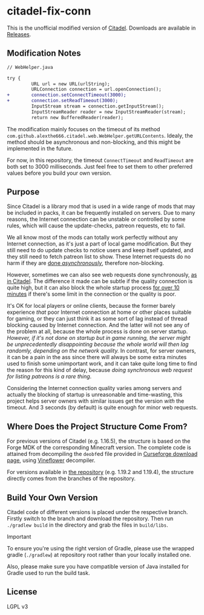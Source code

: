 # citadel-fix-conn

This is the unofficial modified version of [Citadel](https://github.com/AlexModGuy/citadel). Downloads are available in [Releases](https://github.com/seatitanium/citadel-fix-conn/releases).

## Modification Notes

```diff
// WebHelper.java

try {
         URL url = new URL(urlString);
         URLConnection connection = url.openConnection();
+        connection.setConnectTimeout(3000);
+        connection.setReadTimeout(3000);
         InputStream stream = connection.getInputStream();
         InputStreamReader reader = new InputStreamReader(stream);
         return new BufferedReader(reader);
```

The modification mainly focuses on the timeout of its method `com.github.alexthe666.citadel.web.WebHelper.getURLContents`. Idealy, the method should be asynchronous and non-blocking, and this might be implemented in the future.

For now, in this repository, the timeout `ConnectTimeout` and `ReadTimeout` are both set to 3000 milliseconds. Just feel free to set them to other preferred values before you build your own version.

## Purpose

Since Citadel is a library mod that is used in a wide range of  mods that may be included in packs, it can be frequently installed on servers. Due to many reasons, the Internet connection can be unstable or controlled by some rules, which will cause the update-checks, patreon requests, etc to fail.

We all know most of the mods can totally work perfectly without any Internet connection, as it's just a part of local game modification. But they still need to do update checks to notice users and keep itself updated, and they still need to fetch patreon list to show. These Internet requests do no harm if they are [done *asynchronously*](https://stackoverflow.com/questions/3142915/how-do-you-create-an-asynchronous-http-request-in-java), therefore non-blocking.

However, sometimes we can also see web requests done synchronously, [as in Citadel](https://github.com/AlexModGuy/Citadel/blob/master/src/main/java/com/github/alexthe666/citadel/web/WebHelper.java). The difference it made can be subtle if the quality connection is quite high, but it can also block the whole startup process [for over 10 minutes](https://github.com/AlexModGuy/Citadel/issues/145) if there's some limit in the connection or the quality is poor.

It's OK for local players or online clients, because the former barely experience *that* poor Internet connection at home or other places suitable for gaming, or they can just think it as some sort of lag instead of thread blocking caused by Internet connection. And the latter will not see any of the problem at all, because the whole process is done on  server startup. *However, if it's not done on startup but in game running, the server might be unprecedentedly disappointing because the whole world will then lag randomly, depending on the network quality.* In contrast, for server owners, it can be a pain in the ass since there will always be some extra minutes used to finish some unimportant work, and it can take quite long time to find the reason for this kind of delay, because _doing synchronous web request for listing patreons is a rare thing_.

Considering the Internet connection quality varies among servers  and actually the blocking of startup is unreasonable and time-wasting, this project helps server owners with similar issues get the version _with_ the timeout. And 3 seconds (by default) is quite enough for minor web requests.

## Where Does the Project Structure Come From?

For previous versions of Citadel (e.g. 1.16.5), the  structure is based on the Forge MDK of the corresponding Minecraft version. The complete code is attained from decompiling the `deobf`ed file provided in [Curseforge download page](https://www.curseforge.com/minecraft/mc-mods/citadel/files), using [Vineflower](https://github.com/Vineflower/vineflower) decompiler.

For versions available in [the repository](https://github.com/AlexModGuy/citadel) (e.g. 1.19.2 and 1.19.4), the structure directly comes from the branches of the repository.

## Build Your Own Version

Citadel code of different versions is placed under the respective branch. Firstly switch to the branch and download the repository. Then run `./gradlew build` in the directory and grab the files in `build/libs`.

>[!IMPORTANT]
> To ensure you're using the right version of Gradle, please use the wrapped gradle (`./gradlew`) at repository root rather than your locally installed one.
> 
> Also, please make sure you have compatible version of Java installed for Gradle used to run the build task.

## License

LGPL v3